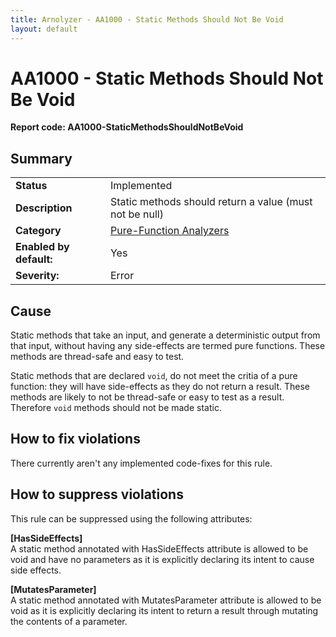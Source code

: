 ```yaml
---
title: Arnolyzer - AA1000 - Static Methods Should Not Be Void
layout: default
---
```

# AA1000 - Static Methods Should Not Be Void #
**Report code: AA1000-StaticMethodsShouldNotBeVoid**

## Summary ##
<table>
<tr>
  <td><strong>Status</strong></td>
  <td>Implemented</td>
</tr>
<tr>
  <td><strong>Description</strong></td>
  <td>Static methods should return a value (must not be null)</td>
</tr>
<tr>
  <td><strong>Category</strong></td>
  <td><a href="Pure-FunctionAnalyzers.html">Pure-Function Analyzers</a></td>
</tr>
<tr>
  <td><strong>Enabled by default:</strong></td>
  <td>Yes</td>
</tr>
<tr>
  <td><strong>Severity:</strong></td>
  <td>Error</td>
</tr>
</table>

## Cause ##

Static methods that take an input, and generate a deterministic output from that input, without having any side-effects are termed pure functions. These methods are thread-safe and easy to test.

Static methods that are declared `void`, do not meet the critia of a pure function: they will have side-effects as they do not return a result. These methods are likely to not be thread-safe or easy to test as a result. Therefore `void` methods should not be made static.

## How to fix violations ##

There currently aren't any implemented code-fixes for this rule.

## How to suppress violations ##

This rule can be suppressed using the following attributes: 

**[HasSideEffects]**<br/>A static method annotated with HasSideEffects attribute is allowed to be void and have no parameters as it is explicitly declaring its intent to cause side effects.

**[MutatesParameter]**<br/>A static method annotated with MutatesParameter attribute is allowed to be void as it is explicitly declaring its intent to return a result through mutating the contents of a parameter.
